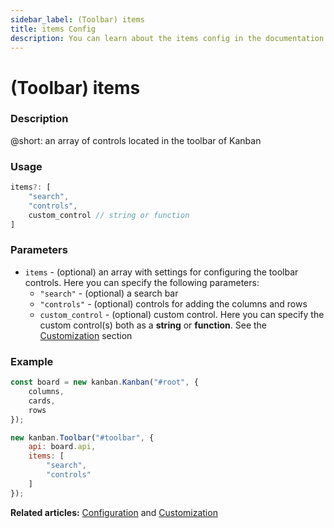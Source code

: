 ```yaml
---
sidebar_label: (Toolbar) items
title: items Config
description: You can learn about the items config in the documentation of the DHTMLX JavaScript Kanban library. Browse developer guides and API reference, try out code examples and live demos, and download a free 30-day evaluation version of DHTMLX Kanban.
---
```


# (Toolbar) items

### Description

@short: an array of controls located in the toolbar of Kanban

### Usage

~~~jsx {}
items?: [
	"search",
	"controls",
	custom_control // string or function
]
~~~

### Parameters

- `items` - (optional) an array with settings for configuring the toolbar controls. Here you can specify the following parameters:
	- `"search"` - (optional) a search bar
	- `"controls"` - (optional) controls for adding the columns and rows
	- `custom_control` - (optional) custom control. Here you can specify the custom control(s) both as a **string** or **function**. See the [Customization](../../../guides/customization#custom-toolbar) section

### Example

~~~jsx {9-12}
const board = new kanban.Kanban("#root", {
	columns,
	cards,
	rows
});

new kanban.Toolbar("#toolbar", {
	api: board.api,
	items: [
		"search",
		"controls"
	]
});
~~~

**Related articles:** [Configuration](../../../guides/configuration#toolbar) and [Customization](../../../guides/customization#custom-toolbar)

